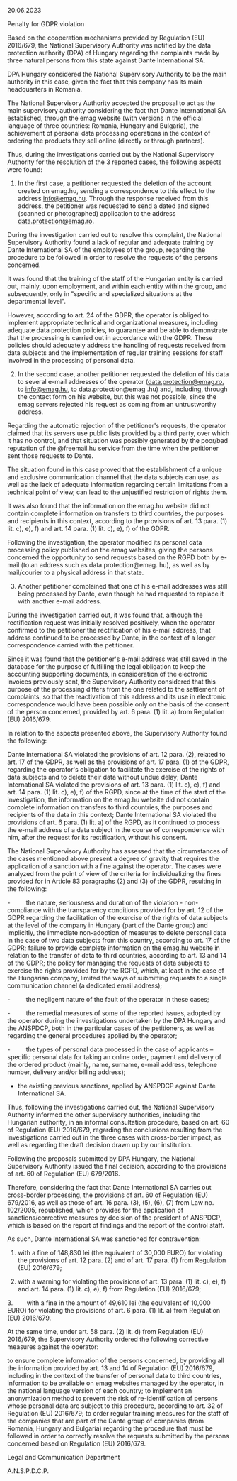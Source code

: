 20.06.2023

Penalty for GDPR violation

Based on the cooperation mechanisms provided by Regulation (EU) 2016/679, the National Supervisory Authority was notified by the data protection authority (DPA) of Hungary regarding the complaints made by three natural persons from this state against Dante International SA.

DPA Hungary considered the National Supervisory Authority to be the main authority in this case, given the fact that this company has its main headquarters in Romania.

The National Supervisory Authority accepted the proposal to act as the main supervisory authority considering the fact that Dante International SA established, through the emag website (with versions in the official language of three countries: Romania, Hungary and Bulgaria), the achievement of personal data processing operations in the context of ordering the products they sell online (directly or through partners).

Thus, during the investigations carried out by the National Supervisory Authority for the resolution of the 3 reported cases, the following aspects were found:

1. In the first case, a petitioner requested the deletion of the account created on emag.hu, sending a correspondence to this effect to the address info@emag.hu. Through the response received from this address, the petitioner was requested to send a dated and signed (scanned or photographed) application to the address data.protection@emag.ro.

During the investigation carried out to resolve this complaint, the National Supervisory Authority found a lack of regular and adequate training by Dante International SA of the employees of the group, regarding the procedure to be followed in order to resolve the requests of the persons concerned.

It was found that the training of the staff of the Hungarian entity is carried out, mainly, upon employment, and within each entity within the group, and subsequently, only in "specific and specialized situations at the departmental level".

However, according to art. 24 of the GDPR, the operator is obliged to implement appropriate technical and organizational measures, including adequate data protection policies, to guarantee and be able to demonstrate that the processing is carried out in accordance with the GDPR. These policies should adequately address the handling of requests received from data subjects and the implementation of regular training sessions for staff involved in the processing of personal data.

2. In the second case, another petitioner requested the deletion of his data to several e-mail addresses of the operator (data.protection@emag.ro, to info@emag.hu, to data.protection@emag .hu) and, including, through the contact form on his website, but this was not possible, since the emag servers rejected his request as coming from an untrustworthy address.

Regarding the automatic rejection of the petitioner's requests, the operator claimed that its servers use public lists provided by a third party, over which it has no control, and that situation was possibly generated by the poor/bad reputation of the @freemail.hu service from the time when the petitioner sent those requests to Dante.

The situation found in this case proved that the establishment of a unique and exclusive communication channel that the data subjects can use, as well as the lack of adequate information regarding certain limitations from a technical point of view, can lead to the unjustified restriction of rights them.

It was also found that the information on the emag.hu website did not contain complete information on transfers to third countries, the purposes and recipients in this context, according to the provisions of art. 13 para. (1) lit. c), e), f) and art. 14 para. (1) lit. c), e), f) of the GDPR.

Following the investigation, the operator modified its personal data processing policy published on the emag websites, giving the persons concerned the opportunity to send requests based on the RGPD both by e-mail (to an address such as data.protection@emag. hu), as well as by mail/courier to a physical address in that state.

3. Another petitioner complained that one of his e-mail addresses was still being processed by Dante, even though he had requested to replace it with another e-mail address.

During the investigation carried out, it was found that, although the rectification request was initially resolved positively, when the operator confirmed to the petitioner the rectification of his e-mail address, that address continued to be processed by Dante, in the context of a longer correspondence carried with the petitioner.

Since it was found that the petitioner's e-mail address was still saved in the database for the purpose of fulfilling the legal obligation to keep the accounting supporting documents, in consideration of the electronic invoices previously sent, the Supervisory Authority considered that this purpose of the processing differs from the one related to the settlement of complaints, so that the reactivation of this address and its use in electronic correspondence would have been possible only on the basis of the consent of the person concerned, provided by art. 6 para. (1) lit. a) from Regulation (EU) 2016/679.

In relation to the aspects presented above, the Supervisory Authority found the following:

Dante International SA violated the provisions of art. 12 para. (2), related to art. 17 of the GDPR, as well as the provisions of art. 17 para. (1) of the GDPR, regarding the operator's obligation to facilitate the exercise of the rights of data subjects and to delete their data without undue delay; Dante International SA violated the provisions of art. 13 para. (1) lit. c), e), f) and art. 14 para. (1) lit. c), e), f) of the RGPD, since at the time of the start of the investigation, the information on the emag.hu website did not contain complete information on transfers to third countries, the purposes and recipients of the data in this context; Dante International SA violated the provisions of art. 6 para. (1) lit. a) of the RGPD, as it continued to process the e-mail address of a data subject in the course of correspondence with him, after the request for its rectification, without his consent.

The National Supervisory Authority has assessed that the circumstances of the cases mentioned above present a degree of gravity that requires the application of a sanction with a fine against the operator. The cases were analyzed from the point of view of the criteria for individualizing the fines provided for in Article 83 paragraphs (2) and (3) of the GDPR, resulting in the following:

-         the nature, seriousness and duration of the violation - non-compliance with the transparency conditions provided for by art. 12 of the GDPR regarding the facilitation of the exercise of the rights of data subjects at the level of the company in Hungary (part of the Dante group) and implicitly, the immediate non-adoption of measures to delete personal data in the case of two data subjects from this country, according to art. 17 of the GDPR; failure to provide complete information on the emag.hu website in relation to the transfer of data to third countries, according to art. 13 and 14 of the GDPR; the policy for managing the requests of data subjects to exercise the rights provided for by the RGPD, which, at least in the case of the Hungarian company, limited the ways of submitting requests to a single communication channel (a dedicated email address);

-         the negligent nature of the fault of the operator in these cases;

-         the remedial measures of some of the reported issues, adopted by the operator during the investigations undertaken by the DPA Hungary and the ANSPDCP, both in the particular cases of the petitioners, as well as regarding the general procedures applied by the operator;

-         the types of personal data processed in the case of applicants – specific personal data for taking an online order, payment and delivery of the ordered product (mainly, name, surname, e-mail address, telephone number, delivery and/or billing address);

- the existing previous sanctions, applied by ANSPDCP against Dante International SA.

Thus, following the investigations carried out, the National Supervisory Authority informed the other supervisory authorities, including the Hungarian authority, in an informal consultation procedure, based on art. 60 of Regulation (EU) 2016/679, regarding the conclusions resulting from the investigations carried out in the three cases with cross-border impact, as well as regarding the draft decision drawn up by our institution.

Following the proposals submitted by DPA Hungary, the National Supervisory Authority issued the final decision, according to the provisions of art. 60 of Regulation (EU) 679/2016.

Therefore, considering the fact that Dante International SA carries out cross-border processing, the provisions of art. 60 of Regulation (EU) 679/2016, as well as those of art. 16 para. (3), (5), (6), (7) from Law no. 102/2005, republished, which provides for the application of sanctions/corrective measures by decision of the president of ANSPDCP, which is based on the report of findings and the report of the control staff.

As such, Dante International SA was sanctioned for contravention:

1. with a fine of 148,830 lei (the equivalent of 30,000 EURO) for violating the provisions of art. 12 para. (2) and of art. 17 para. (1) from Regulation (EU) 2016/679;

2. with a warning for violating the provisions of art. 13 para. (1) lit. c), e), f) and art. 14 para. (1) lit. c), e), f) from Regulation (EU) 2016/679;

3.        with a fine in the amount of 49,610 lei (the equivalent of 10,000 EURO) for violating the provisions of art. 6 para. (1) lit. a) from Regulation (EU) 2016/679.

At the same time, under art. 58 para. (2) lit. d) from Regulation (EU) 2016/679, the Supervisory Authority ordered the following corrective measures against the operator:

to ensure complete information of the persons concerned, by providing all the information provided by art. 13 and 14 of Regulation (EU) 2016/679, including in the context of the transfer of personal data to third countries, information to be available on emag websites managed by the operator, in the national language version of each country; to implement an anonymization method to prevent the risk of re-identification of persons whose personal data are subject to this procedure, according to art. 32 of Regulation (EU) 2016/679; to order regular training measures for the staff of the companies that are part of the Dante group of companies (from Romania, Hungary and Bulgaria) regarding the procedure that must be followed in order to correctly resolve the requests submitted by the persons concerned based on Regulation (EU) 2016/679.

Legal and Communication Department

A.N.S.P.D.C.P.
